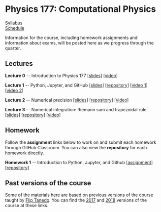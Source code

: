 # Physics 177: Computational Physics

[Syllabus](./syllabus.html)  
[Schedule](./schedule.html)  

Information for the course, including homework assignments and information about exams, will be posted here as we progress through the quarter.


## Lectures

**Lecture 0** -- Introduction to Physics 177 [[slides](https://docs.google.com/presentation/d/18OEE9wrG_oPGEvwdpJX-H16t4r9NXP2Ypj_-R9clOjo/edit?usp=sharing)] [[video](https://www.dropbox.com/s/4ik57rkgino0oce/lecture_0.mp4?dl=0)]  

**Lecture 1** -- Python, Jupyter, and GitHub [[slides](https://docs.google.com/presentation/d/1uwKIwAtWNpgKMqp82YVPvYHwYaKg541jJriF5n5JW34/edit?usp=sharing)] [[repository](https://github.com/Physics177-2020/lecture-1)] [[video 1](https://www.dropbox.com/s/ieg7d0jx3xhbg9m/lecture_1.mp4?dl=0)] [[video 2](https://www.dropbox.com/s/kfnk1ag3mvtvrc1/lecture_1_extended.mp4?dl=0)]  

**Lecture 2** -- Numerical precision [[slides](https://docs.google.com/presentation/d/1zM-F4qcHrYZzNC34wqALjIr9JuTbAhrP3a4bLs02PuE/edit?usp=sharing)] [[repository](https://github.com/Physics177-2020/lecture-2)] [[video](https://www.dropbox.com/s/639k2zhtcban1es/lecture_2.mp4?dl=0)]  

**Lecture 3** -- Numerical integration: Riemann sum and trapezoidal rule [[slides](https://docs.google.com/presentation/d/1LC7I4bua6qyRSEvKwDmXMh9Dl1NIvOVjf1TAS_6L8mY/edit?usp=sharing)] [[repository](https://github.com/Physics177-2020/lecture-3)] [[video](https://www.dropbox.com/s/n8eywlwh689yyue/lecture_3.mp4?dl=0)]  

<!--

**Lecture 4** -- Numerical integration: Simpson's rule [[slides](https://docs.google.com/presentation/d/1cfUQnty9q9oY1DA5GVrXsAkr30USlXsU1qwGcx1t8mk/edit?usp=sharing)] [[repository](https://github.com/Physics177-2020/lecture-4)]

**Lecture 5** -- Numerical integration: Error analysis [[slides](https://docs.google.com/presentation/d/1YixF6nGuq2cbPo7uG0gZWn3zlN8q5OGsQw-chBqYEDc/edit?usp=sharing)] [[repository](https://github.com/Physics177-2020/lecture-5)]

**Lecture 6** -- Differential equations: Euler's method [[slides](https://docs.google.com/presentation/d/1tTsnTdeQs3ByZPXvDHLNLsC2694iRE5ffBx-z2lS8VM/edit?usp=sharing)] [[repository](https://github.com/Physics177-2020/lecture-6)]

**Lecture 7** -- Differential equations: Runge-Kutta method [[slides](https://docs.google.com/presentation/d/1s2Z6_ofXM8JYBA70LENgYgMR_vFijCaAX-JWK53WMsk/edit?usp=sharing)] [[repository](https://github.com/Physics177-2020/lecture-7)]

**Lecture 8** -- Random number generation [[slides](https://docs.google.com/presentation/d/1L5cLKDf5ztvLI0dHPKlH0_qTmsxhiqpYyMhq3bQ-pcc/edit?usp=sharing)] [[repository](https://github.com/Physics177-2020/lecture-8)]

**Lecture 9** -- Calculations with probability distributions [[repository](https://github.com/Physics177-2020/lecture-9)]

**Lecture 10** -- Probability and statistical physics I [[repository](https://github.com/Physics177-2020/lecture-10)]

**Lecture 11** -- Probability and statistical physics II [[slides](https://docs.google.com/presentation/d/1qIp_a0hI5VtgncQfGJL5CQV8gqzBVsi_QH-cCpppuYU/edit?usp=sharing)] [[repository](https://github.com/Physics177-2020/lecture-11)]

**Lecture 12** -- The Ising model [[slides](https://docs.google.com/presentation/d/15gx1E_6sNsMnVbiffYW0zf0nPAFbnX1ZulQCdoK6vvo/edit?usp=sharing)] [[repository](https://github.com/Physics177-2020/lecture-12)]  

**Lecture 13** -- Markov chain Monte Carlo [[slides](https://docs.google.com/presentation/d/1zfOAMskmOplZZk-0u-XaFWFFncph_0j0XiNfa4DvkOc/edit?usp=sharing)] [[repository](https://github.com/Physics177-2020/lecture-13)]

**Lecture 14** -- Practical MCMC [[slides](https://docs.google.com/presentation/d/1Y5pGhHMqdWL5YJE-4QVpfZknISZZWAwlLngbI8EVqxM/edit?usp=sharing)] [[repository](https://github.com/Physics177-2020/lecture-14)]

**Lecture 15** -- Convex optimization [[slides](https://docs.google.com/presentation/d/1E8CNLOvAuhZsPtghiXP5mYtddQNh98ixaSm5Zi0upRc/edit?usp=sharing)] [[repository](https://github.com/Physics177-2020/lecture-15)]

**Lecture 16** -- Line search [[slides](https://docs.google.com/presentation/d/1FO6AhDNm7bk2y9AkuYy79KAKVb9AG7IuB1peIM2PdjM/edit?usp=sharing)] [[repository](https://github.com/Physics177-2020/lecture-16)]

**Lecture 17** -- Newton's method [[slides](https://docs.google.com/presentation/d/1WWWUFTWmIRmlAbJGmGIxs1_R7OjwNpbbe1bon_99ARY/edit?usp=sharing)] [[repository](https://github.com/Physics177-2020/lecture-17)]

**Lecture 18** -- Loss functions and regression [[slides](https://docs.google.com/presentation/d/1YiTWNANFnDwoyFyQW1ORL3mHGWVAzL0PZjCkBx9gL-A/edit?usp=sharing)] [[repository](https://github.com/Physics177-2020/lecture-18)]

**Lecture 19** -- Maximum likelihood [[slides](https://docs.google.com/presentation/d/1L5mKqJYrfGh_x-b2r8sla1YVHr0heAANSMfnPU825Wc/edit?usp=sharing)] [[repository](https://github.com/Physics177-2020/lecture-19)]  

**Lecture 20** -- Bayesian inference [[slides](https://docs.google.com/presentation/d/1ui9bNfIB_I16CPbcuemsw_dj6THLsVrvHq0STRB1W7I/edit?usp=sharing)] [[repository](https://github.com/Physics177-2020/lecture-20)]  

**Lecture 21** -- Data handling [[slides](https://docs.google.com/presentation/d/1tl-N5x1p5kb3D4bl0fQtjVg7xHFa4Kpg42tIPvB_wSE/edit?usp=sharing)] [[repository](https://github.com/Physics177-2020/lecture-21)]  

**Lecture 22** -- Outlook [[slides](https://docs.google.com/presentation/d/1ovu4j2ovxMc7jOk7fnuSjPIgy8WkgmNjokfG3u-rfng/edit?usp=sharing)] [[repository](https://github.com/Physics177-2020/lecture-22)]  

-->

## Homework

Follow the **assignment** links below to work on and submit each homework through GitHub Classroom. You can also view the **repository** for each homework directly.

**Homework 1** -- Introduction to Python, Jupyter, and Github [[assignment](https://classroom.github.com/a/7tcO-38P)] [[repository](https://github.com/Physics177-2020/homework-1)]

<!--

**Homework 2** -- Numerical integration [[assignment](https://classroom.github.com/a/B8seLY--)] [[repository](https://github.com/Physics177-2020/homework-2)]  

**Homework 3** -- Numerical integration of ordinary differential equations [[assignment](https://classroom.github.com/a/n3jivfDu)] [[repository](https://github.com/Physics177-2020/homework-3)]  

**Homework 4** -- Different approaches to numerical integration of differential equations [[assignment](https://classroom.github.com/a/Ytnjx_Iw)] [[repository](https://github.com/Physics177-2020/homework-4)]

**Homework 5** -- Statistical physics of a rubber band [[assignment](https://classroom.github.com/a/__kmerxh)] [[repository](https://github.com/Physics177-2020/homework-5)]

**Homework 6** -- Simulating the Ising model [[assignment](https://classroom.github.com/a/E9IuqRQC)] [[repository](https://github.com/Physics177-2020/homework-6)]

**Homework 7** -- Optimization for physics [[assignment](https://classroom.github.com/a/pZfdhcM9)] [[repository](https://github.com/Physics177-2020/homework-7)]

**Homework 8** -- Inference for the Ising model [[assignment](https://classroom.github.com/a/0EdnYQ4h)] [[repository](https://github.com/Physics177-2020/homework-8)]

-->

## Past versions of the course

Some of the materials here are based on previous versions of the course taught by [Flip Tanedo](https://theory.ucr.edu/flip/). You can find the [2017](https://github.com/Physics177-2017) and [2018](https://physics177-2018.github.io/) versions of the course at these links.

